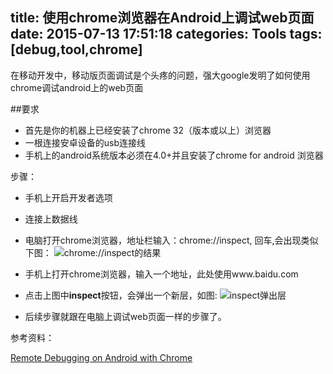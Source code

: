 title: 使用chrome浏览器在Android上调试web页面
date: 2015-07-13 17:51:18
categories: Tools
tags: [debug,tool,chrome]
---
在移动开发中，移动版页面调试是个头疼的问题，强大google发明了如何使用chrome调试android上的web页面

##要求
*	首先是你的机器上已经安装了chrome 32（版本或以上）浏览器
*	一根连接安卓设备的usb连接线
*	手机上的android系统版本必须在4.0+并且安装了chrome for android 浏览器


步骤：

*	手机上开启开发者选项
*	连接上数据线
*	电脑打开chrome浏览器，地址栏输入：chrome://inspect, 回车,会出现类似下图：
	![chrome://inspect的结果](http://7xix26.com1.z0.glb.clouddn.com/inspect.png)

*	手机上打开chrome浏览器，输入一个地址，此处使用www.baidu.com
*	点击上图中**inspect**按钮，会弹出一个新层，如图:
	![inspect弹出层](http://7xix26.com1.z0.glb.clouddn.com/console.png)
	
*	后续步骤就跟在电脑上调试web页面一样的步骤了。


参考资料：

[Remote Debugging on Android with Chrome](https://developer.chrome.com/devtools/docs/remote-debugging)
